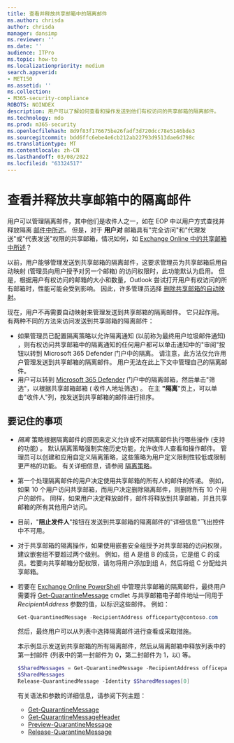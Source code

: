 ```yaml
---
title: 查看并释放共享邮箱中的隔离邮件
ms.author: chrisda
author: chrisda
manager: dansimp
ms.reviewer: ''
ms.date: ''
audience: ITPro
ms.topic: how-to
ms.localizationpriority: medium
search.appverid:
- MET150
ms.assetid: ''
ms.collection:
- M365-security-compliance
ROBOTS: NOINDEX
description: 用户可以了解如何查看和操作发送到他们有权访问的共享邮箱的隔离邮件。
ms.technology: mdo
ms.prod: m365-security
ms.openlocfilehash: 8d9f83f176675be26fadf3d720dcc78e5146bde3
ms.sourcegitcommit: bdd6ffc6ebe4e6cb212ab22793d9513dae6d798c
ms.translationtype: MT
ms.contentlocale: zh-CN
ms.lasthandoff: 03/08/2022
ms.locfileid: "63324517"
---
```

# <a name="view-and-release-quarantined-messages-from-shared-mailboxes"></a>查看并释放共享邮箱中的隔离邮件

用户可以管理隔离邮件，其中他们是收件人之一，如在 EOP 中以用户方式查找并释放隔离 [邮件中所述](find-and-release-quarantined-messages-as-a-user.md)。 但是，对于 **用户对** 邮箱具有"完全访问"和"代理发送"或"代表发送"权限的共享邮箱，情况如何，如 [Exchange Online 中的共享邮箱中所述](/exchange/collaboration-exo/shared-mailboxes)？

以前，用户能够管理发送到共享邮箱的隔离邮件，这要求管理员为共享邮箱启用自动映射 (管理员向用户授予对另一个邮箱) 的访问权限时，此功能默认为启用。 但是，根据用户有权访问的邮箱的大小和数量，Outlook 尝试打开用户有权访问的所有邮箱时，性能可能会受到影响。 因此，许多管理员选择 [删除共享邮箱的自动映射](/outlook/troubleshoot/profiles-and-accounts/remove-automapping-for-shared-mailbox)。

现在，用户不再需要自动映射来管理发送到共享邮箱的隔离邮件。 它只起作用。 有两种不同的方法来访问发送到共享邮箱的隔离邮件：

- 如果管理员已配置隔离策略[](quarantine-policies.md)以允许隔离通知 (以前称为最终用户垃圾邮件通知) ，则有权访问共享邮箱中的隔离通知的任何用户都可以单击通知中的"审阅"按钮以转到 Microsoft 365 Defender 门户中的隔离。 请注意，此方法仅允许用户管理发送到共享邮箱的隔离邮件。 用户无法在此上下文中管理自己的隔离邮件。
- 用户可以转到 [Microsoft 365 Defender](find-and-release-quarantined-messages-as-a-user.md) 门户中的隔离邮箱，然后单击"筛选"，以根据共享邮箱邮箱 ( 收件人地址筛选) 。 在主 **"隔离**"页上，可以单击"收件人"列，按发送到共享邮箱的邮件进行排序。

## <a name="things-to-keep-in-mind"></a>要记住的事项

- _隔离_ 策略根据隔离邮件的原因来定义允许或不对隔离邮件执行哪些操作 (支持的功能) 。 默认隔离策略强制实施历史功能，允许收件人查看和操作邮件。 管理员可以创建和应用自定义隔离策略，这些策略为用户定义限制性较低或限制更严格的功能。 有关详细信息，请参阅 [隔离策略](quarantine-policies.md)。

- 第一个处理隔离邮件的用户决定使用共享邮箱的所有人的邮件的传递。 例如，如果 10 个用户访问共享邮箱，而用户决定删除隔离邮件，则删除所有 10 个用户的邮件。 同样，如果用户决定释放邮件，邮件将释放到共享邮箱，并且共享邮箱的所有其他用户访问。

- 目前，"**阻止发件人**"按钮在发送到共享邮箱的隔离邮件的"详细信息"飞出控件中不可用。

- 对于共享邮箱的隔离操作，如果使用嵌套安全组授予对共享邮箱的访问权限，建议嵌套组不要超过两个级别。 例如，组 A 是组 B 的成员，它是组 C 的成员。若要向共享邮箱分配权限，请勿将用户添加到组 A，然后将组 C 分配给共享邮箱。  

- 若要在 [Exchange Online PowerShell](/powershell/exchange/connect-to-exchange-online-powershell) 中管理共享邮箱的隔离邮件，最终用户需要将 [Get-QuarantineMessage](/powershell/module/exchange/get-quarantinemessage) cmdlet 与共享邮箱电子邮件地址一同用于 _RecipientAddress_ 参数的值，以标识这些邮件。 例如：

  ```powershell
  Get-QuarantinedMessage -RecipientAddress officeparty@contoso.com
  ```

  然后，最终用户可以从列表中选择隔离邮件进行查看或采取措施。

  本示例显示发送到共享邮箱的所有隔离邮件，然后从隔离邮箱中释放列表中的第一封邮件 (列表中的第一封邮件为 0，第二封邮件为 1，以) 等。

  ```powershell
  $SharedMessages = Get-QuarantinedMessage -RecipientAddress officeparty@contoso.com | select -ExpandProperty Identity
  $SharedMessages
  Release-QuarantinedMessage -Identity $SharedMessages[0]
  ```

  有关语法和参数的详细信息，请参阅下列主题：

  - [Get-QuarantineMessage](/powershell/module/exchange/get-quarantinemessage)
  - [Get-QuarantineMessageHeader](/powershell/module/exchange/get-quarantinemessageheader)
  - [Preview-QuarantineMessage](/powershell/module/exchange/preview-quarantinemessage)
  - [Release-QuarantineMessage](/powershell/module/exchange/release-quarantinemessage)
